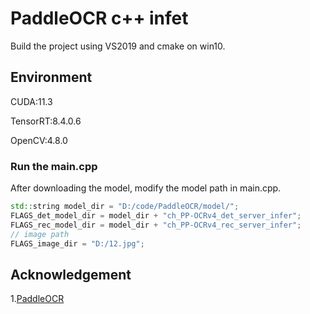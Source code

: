 # PaddleOCR c++ infet 

Build the project using VS2019 and cmake on win10.

## Environment

CUDA:11.3

TensorRT:8.4.0.6

OpenCV:4.8.0

### Run the main.cpp

After downloading the model, modify the model path in main.cpp.

```c++
std::string model_dir = "D:/code/PaddleOCR/model/";
FLAGS_det_model_dir = model_dir + "ch_PP-OCRv4_det_server_infer";
FLAGS_rec_model_dir = model_dir + "ch_PP-OCRv4_rec_server_infer";
// image path
FLAGS_image_dir = "D:/12.jpg";

```



## Acknowledgement

1.[PaddleOCR](https://github.com/PaddlePaddle/PaddleOCR)

